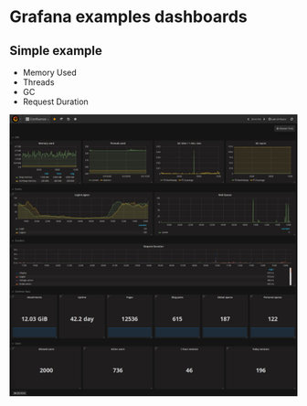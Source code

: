# Grafana examples dashboards

## Simple example

* Memory Used
* Threads
* GC
* Request Duration

![image](img/confluence-board.png)